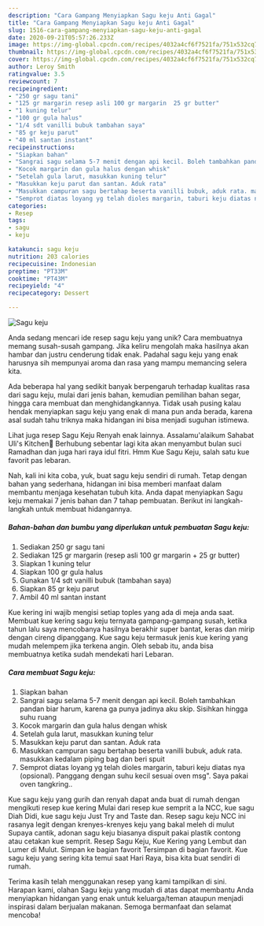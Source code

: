 ```yaml
---
description: "Cara Gampang Menyiapkan Sagu keju Anti Gagal"
title: "Cara Gampang Menyiapkan Sagu keju Anti Gagal"
slug: 1516-cara-gampang-menyiapkan-sagu-keju-anti-gagal
date: 2020-09-21T05:57:26.233Z
image: https://img-global.cpcdn.com/recipes/4032a4cf6f7521fa/751x532cq70/sagu-keju-foto-resep-utama.jpg
thumbnail: https://img-global.cpcdn.com/recipes/4032a4cf6f7521fa/751x532cq70/sagu-keju-foto-resep-utama.jpg
cover: https://img-global.cpcdn.com/recipes/4032a4cf6f7521fa/751x532cq70/sagu-keju-foto-resep-utama.jpg
author: Leroy Smith
ratingvalue: 3.5
reviewcount: 7
recipeingredient:
- "250 gr sagu tani"
- "125 gr margarin resep asli 100 gr margarin  25 gr butter"
- "1 kuning telur"
- "100 gr gula halus"
- "1/4 sdt vanilli bubuk tambahan saya"
- "85 gr keju parut"
- "40 ml santan instant"
recipeinstructions:
- "Siapkan bahan"
- "Sangrai sagu selama 5-7 menit dengan api kecil. Boleh tambahkan pandan biar harum, karena ga punya jadinya aku skip. Sisihkan hingga suhu ruang"
- "Kocok margarin dan gula halus dengan whisk"
- "Setelah gula larut, masukkan kuning telur"
- "Masukkan keju parut dan santan. Aduk rata"
- "Masukkan campuran sagu bertahap beserta vanilli bubuk, aduk rata. masukkan kedalam piping bag dan beri spuit"
- "Semprot diatas loyang yg telah dioles margarin, taburi keju diatas nya (opsional). Panggang dengan suhu kecil sesuai oven msg&#34;. Saya pakai oven tangkring.."
categories:
- Resep
tags:
- sagu
- keju

katakunci: sagu keju 
nutrition: 203 calories
recipecuisine: Indonesian
preptime: "PT33M"
cooktime: "PT43M"
recipeyield: "4"
recipecategory: Dessert

---
```



![Sagu keju](https://img-global.cpcdn.com/recipes/4032a4cf6f7521fa/751x532cq70/sagu-keju-foto-resep-utama.jpg)

Anda sedang mencari ide resep sagu keju yang unik? Cara membuatnya memang susah-susah gampang. Jika keliru mengolah maka hasilnya akan hambar dan justru cenderung tidak enak. Padahal sagu keju yang enak harusnya sih mempunyai aroma dan rasa yang mampu memancing selera kita.

Ada beberapa hal yang sedikit banyak berpengaruh terhadap kualitas rasa dari sagu keju, mulai dari jenis bahan, kemudian pemilihan bahan segar, hingga cara membuat dan menghidangkannya. Tidak usah pusing kalau hendak menyiapkan sagu keju yang enak di mana pun anda berada, karena asal sudah tahu triknya maka hidangan ini bisa menjadi suguhan istimewa.

Lihat juga resep Sagu Keju Renyah enak lainnya. Assalamu&#39;alaikum Sahabat Uli&#39;s Kitchen🤗 Berhubung sebentar lagi kita akan menyambut bulan suci Ramadhan dan juga hari raya idul fitri. Hmm Kue Sagu Keju, salah satu kue favorit pas lebaran.


Nah, kali ini kita coba, yuk, buat sagu keju sendiri di rumah. Tetap dengan bahan yang sederhana, hidangan ini bisa memberi manfaat dalam membantu menjaga kesehatan tubuh kita. Anda dapat menyiapkan Sagu keju memakai 7 jenis bahan dan 7 tahap pembuatan. Berikut ini langkah-langkah untuk membuat hidangannya.

<!--inarticleads1-->

##### Bahan-bahan dan bumbu yang diperlukan untuk pembuatan Sagu keju:

1. Sediakan 250 gr sagu tani
1. Sediakan 125 gr margarin (resep asli 100 gr margarin + 25 gr butter)
1. Siapkan 1 kuning telur
1. Siapkan 100 gr gula halus
1. Gunakan 1/4 sdt vanilli bubuk (tambahan saya)
1. Siapkan 85 gr keju parut
1. Ambil 40 ml santan instant


Kue kering ini wajib mengisi setiap toples yang ada di meja anda saat. Membuat kue kering sagu keju ternyata gampang-gampang susah, ketika tahun lalu saya mencobanya hasilnya berakhir super bantat, keras dan mirip dengan cireng dipanggang. Kue sagu keju termasuk jenis kue kering yang mudah melempem jika terkena angin. Oleh sebab itu, anda bisa membuatnya ketika sudah mendekati hari Lebaran. 

<!--inarticleads2-->

##### Cara membuat Sagu keju:

1. Siapkan bahan
1. Sangrai sagu selama 5-7 menit dengan api kecil. Boleh tambahkan pandan biar harum, karena ga punya jadinya aku skip. Sisihkan hingga suhu ruang
1. Kocok margarin dan gula halus dengan whisk
1. Setelah gula larut, masukkan kuning telur
1. Masukkan keju parut dan santan. Aduk rata
1. Masukkan campuran sagu bertahap beserta vanilli bubuk, aduk rata. masukkan kedalam piping bag dan beri spuit
1. Semprot diatas loyang yg telah dioles margarin, taburi keju diatas nya (opsional). Panggang dengan suhu kecil sesuai oven msg&#34;. Saya pakai oven tangkring..


Kue sagu keju yang gurih dan renyah dapat anda buat di rumah dengan mengikuti resep kue kering Mulai dari resep kue semprit a la NCC, kue sagu Diah Didi, kue sagu keju Just Try and Taste dan. Resep sagu keju NCC ini rasanya legit dengan krenyes-krenyes keju yang bakal meleh di mulut Supaya cantik, adonan sagu keju biasanya dispuit pakai plastik contong atau cetakan kue semprit. Resep Sagu Keju, Kue Kering yang Lembut dan Lumer di Mulut. Simpan ke bagian favorit Tersimpan di bagian favorit. Kue sagu keju yang sering kita temui saat Hari Raya, bisa kita buat sendiri di rumah. 

Terima kasih telah menggunakan resep yang kami tampilkan di sini. Harapan kami, olahan Sagu keju yang mudah di atas dapat membantu Anda menyiapkan hidangan yang enak untuk keluarga/teman ataupun menjadi inspirasi dalam berjualan makanan. Semoga bermanfaat dan selamat mencoba!

